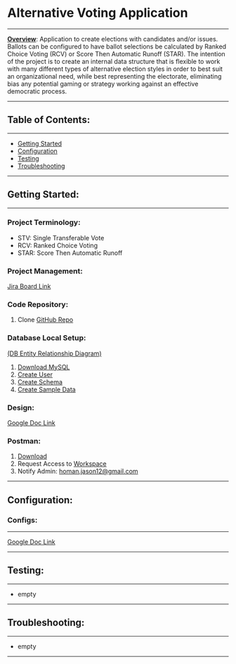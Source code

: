 # Alternative Voting Application

---

<b><u>Overview</u></b>: Application to create elections with candidates and/or issues. Ballots can be configured to 
have ballot selections be calculated by Ranked Choice Voting (RCV) or Score Then Automatic Runoff (STAR). The intention 
of the project is to create an internal data structure that is flexible to work with many different types of alternative 
election styles in order to best suit an organizational need, while best representing the electorate, eliminating bias 
any potential gaming or strategy working against an effective democratic process.

---

## Table of Contents:

---

- [Getting Started](#getting-started)
- [Configuration](#configuration)
- [Testing](#testing)
- [Troubleshooting](#troubleshooting)

---

## Getting Started:

---

### Project Terminology:
- STV: Single Transferable Vote
- RCV: Ranked Choice Voting
- STAR: Score Then Automatic Runoff

### Project Management:
[Jira Board Link](https://ravtechventures.atlassian.net/jira/software/projects/KAN/boards/1)

### Code Repository:
1. Clone [GitHub Repo](https://github.com/JsonHoman/java-stv-app.git)

### Database Local Setup:
[(DB Entity Relationship Diagram)](documentation/entity-relationship-diagram.png)
1. [Download MySQL](https://dev.mysql.com/downloads/installer/)
2. [Create User](src/main/resources/user.sql)
3. [Create Schema](src/main/resources/schema.sql)
4. [Create Sample Data](src/main/resources/data.sql)

### Design:
[Google Doc Link](https://drive.google.com/drive/folders/14_ZlDdg1soxUOSFS9K5BN5t8iWp0Fazy?usp=sharing)

### Postman:
1. [Download](https://www.postman.com/downloads/)
2. Request Access to [Workspace](https://app.getpostman.com/join-team?invite_code=3377aafaa809d69b87284f12894abbd4&target_code=ce66c841cdb5fefd073fb9ccfd5bdfa3)
3. Notify Admin: homan.jason12@gmail.com

---

## Configuration:

### Configs:

---

[Google Doc Link](https://drive.google.com/drive/folders/1lY1X5bdrofsyZqNDjGJVoYMpiHAgRb5_?usp=sharing)

---

## Testing:

---

- empty

---

## Troubleshooting:

---

- empty

---
